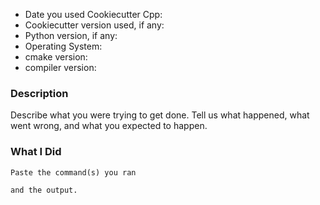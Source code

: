 * Date you used Cookiecutter Cpp:
* Cookiecutter version used, if any:
* Python version, if any:
* Operating System:
* cmake version:
* compiler version:

### Description

Describe what you were trying to get done. Tell us what happened, what went wrong, and what you expected to happen.

### What I Did

```
Paste the command(s) you ran
```

```
and the output.
```
